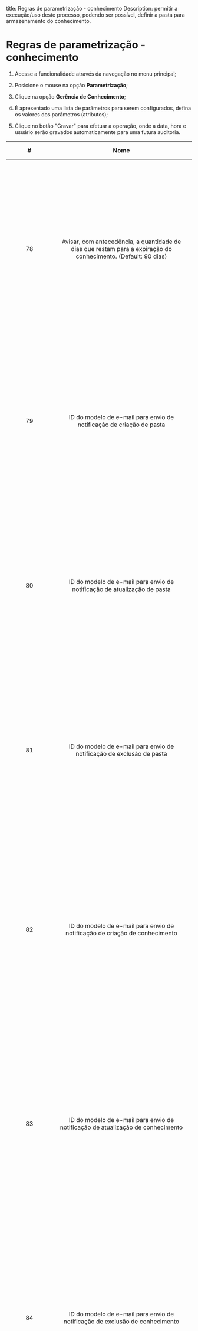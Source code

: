 title: Regras de parametrização - conhecimento
Description: permitir a execução/uso deste processo, podendo ser possível, definir a pasta para armazenamento do conhecimento.
# Regras de parametrização - conhecimento

1. Acesse a funcionalidade através da navegação no menu principal;

2. Posicione o mouse na opção **Parametrização**;

3. Clique na opção **Gerência de Conhecimento**;

4. É apresentado uma lista de parâmetros para serem configurados, defina os valores dos parâmetros (atributos);

5. Clique no botão "Gravar" para efetuar a operação, onde a data, hora e usuário serão gravados automaticamente para uma futura 
auditoria.

|  #  |                                                                           Nome                                                                           |                Valores possíveis                |                                                                                                                                                                                                                                                                                   Finalidade                                                                                                                                                                                                                                                                                   |                                               Orientações complementares                                               |
|:---:|:--------------------------------------------------------------------------------------------------------------------------------------------------------:|:-----------------------------------------------:|:------------------------------------------------------------------------------------------------------------------------------------------------------------------------------------------------------------------------------------------------------------------------------------------------------------------------------------------------------------------------------------------------------------------------------------------------------------------------------------------------------------------------------------------------------------------------------:|:----------------------------------------------------------------------------------------------------------------------:|
|  78 |                      Avisar, com antecedência, a quantidade de dias que restam para a expiração do conhecimento. (Default: 90 dias)                      |                 Default: 90 dias                |                                                                        Definir com quantos dias de antecedência da data de expiração do conhecimento, o autor e aprovador serão notificados. Na criação de um conhecimento na tela “Base de Conhecimento”, deve ser informada a data de expiração, ou seja, a data em que o conhecimento irá expirar. Será notificado ao autor e aprovador do conhecimento, com antecedência de N dias (definido neste parâmetro) da data de expiração do conhecimento.                                                                        |                                                      Não se aplica                                                     |
|  79 |                                           ID do modelo de e-mail para envio de notificação de criação de pasta                                           |                                                 |                                                                                 Informar o número de identificação (ID) do modelo de e-mail de notificação de criação de pasta. Ao criar uma pasta na tela de “Cadastro de Pasta”, será utilizado para o envio da notificação de criação da pasta o modelo de e-mail definido neste parâmetro. Essa notificação será enviada para o grupo e/ou usuário associado à pasta. Esse ID do modelo de e-mail é definido na tela de “Modelo de E-mail”.                                                                                |  Caso não informe o número de identificação (ID) do modelo de e-mail, há possiblidade de não enviar o e-mail correto.  |
|  80 |                                         ID do modelo de e-mail para envio de notificação de atualização de pasta                                         |                                                 |                                                                            Informar o número de identificação (ID) do modelo de e-mail de notificação de atualização de pasta. Ao alterar uma pasta na tela de “Cadastro de Pasta”, será utilizado para o envio da notificação de atualização da pasta o modelo de e-mail definido neste parâmetro. Essa notificação será enviada para o grupo e/ou usuário associado à pasta. Esse ID do modelo de e-mail é definido na tela de “Modelo de E-mail”.                                                                           |  Caso não informe o número de identificação (ID) do modelo de e-mail, há possiblidade de não enviar o e-mail correto.  |
|  81 |                                           ID do modelo de e-mail para envio de notificação de exclusão de pasta                                          |                                                 |                                                                               Informar o número de identificação (ID) do modelo de e-mail de notificação de exclusão de pasta. Ao excluir uma pasta na tela de “Cadastro de Pasta”, será utilizado para o envio da notificação de exclusão da pasta o modelo de e-mail definido neste parâmetro. Essa notificação será enviada para o grupo e/ou usuário associado à pasta. Esse ID do modelo de e-mail é definido na tela de “Modelo de E-mail”.                                                                              |  Caso não informe o número de identificação (ID) do Modelo de E-mail, há possiblidade de não enviar o e-mail correto.  |
|  82 |                                        ID do modelo de e-mail para envio de notificação de criação de conhecimento                                       |                      Ex: 11                     |                                                           Informar o número de identificação (ID) do Modelo de E-mail de notificação de criação de conhecimento. Ao cadastrar um conhecimento na tela de “Base de Conhecimento”, será utilizado para o envio da notificação de criação do conhecimento o modelo de e-mail definido neste parâmetro. Essa notificação será enviada para o grupo e/ou usuário associado à base de conhecimento. Esse ID do modelo de e-mail é cadastrado na tela de “Modelo de E-mail”.                                                          |  Caso não informe o número de identificação (ID) do modelo de e-mail, há possiblidade de não enviar o e-mail correto.  |
|  83 |                                      ID do modelo de e-mail para envio de notificação de atualização de conhecimento                                     |                      Ex: 12                     |                                                        Informar o número de identificação (ID) do modelo de e-mail de notificação de atualização de conhecimento. Ao atualizar um conhecimento na tela de “Base de Conhecimento”, será utilizado para o envio da notificação de atualização do conhecimento o modelo de e-mail definido neste parâmetro. Essa notificação será enviada para o grupo e/ou usuário associado à base de conhecimento. Esse ID do modelo de e-mail é definido na tela de “Modelo de E-mail”.                                                       | Caso não informe o número de identificação r (ID) do modelo de e-mail, há possiblidade de não enviar o e-mail correto. |
|  84 |                                       ID do modelo de e-mail para envio de notificação de exclusão de conhecimento                                       |                      Ex: 13                     |                                                            Informar o número de identificação (ID) do modelo de e-mail de notificação de exclusão de conhecimento. Ao excluir um conhecimento na tela de “Base de Conhecimento”, será utilizado para o envio da notificação de exclusão do conhecimento o modelo de e-mail definido neste parâmetro. Essa notificação será enviada para o grupo e/ou usuário associado à base de conhecimento. Esse ID do modelo de e-mail é definido na tela de “Modelo de E-mail”.                                                           |  Caso não informe o número de identificação (ID) do modelo de e-mail, há possiblidade de não enviar o e-mail correto.  |
| 182 | Pasta para ser salvo a Descrição e a solução da solicitação de serviço na Base de Conhecimento. (Ex: Windows - Descrição_Resposta_Para_BaseConhecimento) |    Ex: Windows: C:\Citsmart\BaseConhecimento    | Definir o diretório para armazenar a descrição da resposta da solicitação de serviço/incidente para ser gravada na base de conhecimento. Na tela de Solicitação de Serviço/Incidente é apresentada o campo “Gravar Solução/Resposta na Base de Conhecimento”. Ao atender uma solicitação de serviço/incidente e caso queira gravar a descrição da Solução Resposta na base conhecimento, basta selecionar o campo e informar o título, feito isso, ao gravar e avançar o fluxo, a descrição da solução resposta da solicitação será armazenada na pasta definida no parâmetro. |                                                      Não se aplica                                                     |
| 273 |                                       Pasta padrão para os conhecimentos criados a partir de ocorrências de eventos                                      |                                                 |                                                                                                                                                                                                                                          Definir a pasta para armazenamento do conhecimento criado a partir das ocorrências de eventos                                                                                                                                                                                                                                         |                                                      Não se aplica                                                     |
| 304 |                                         URL do servidor do SOLR (Ex: http://localhost:8983/solr/collection_name)                                         |  Ex: http://localhost:8983/solr/collection_name |                                                                                                                                                                                                                                      Configurar a URL da coleção do Apache Solr que será usada pelo CITSmart para indexar os conhecimentos                                                                                                                                                                                                                                     |                                                      Não se aplica                                                     |
| 305 |                                              URL do servidor do Apache Tika (Ex: http://localhost:9998/tika)                                             |          Ex: http://localhost:9998/tika         |                                                                                                                                                                                                                                        Configurar a URL do Apache Tika para fazer OCR dos anexos do conhecimento no momento da indexação                                                                                                                                                                                                                                       |                                                      Não se aplica                                                     |
| 308 |                                    Total de itens a serem importados por vez ao indexar documentos no Solr (Ex: 1000)                                    |                    Ex: 1.000                    |                                                                                                                                                                                                                                                   Configurar a quantidade de itens que serão indexados por vez no Apache Solr                                                                                                                                                                                                                                                  |                                                      Não se aplica                                                     |
| 313 |                                            Id da Pasta para cadastrar Conhecimentos criados pelo usuário final                                           |                                                 |                                                                                                                                                                                                                                                      Pasta default para cadastrar Conhecimentos criados pelo usuário final                                                                                                                                                                                                                                                     |                                                      Não se aplica                                                     |
| 314 |                                                 Id da origem dos Conhecimentos criados pelo usuário final                                                |                                                 |                                                                                                                                                                                                                                                   Origem default que será usado nos conhecimentos criados pelo usuário final                                                                                                                                                                                                                                                   |                                                      Não se aplica                                                     |
| 332 |                                                     Ativar sincronização com o servidor de indexação                                                     |                      S ou N                     |                                                                          Quando é realizado uma indexação de conhecimento no Solr, seja por exclusão, atualização ou criação de um novo conhecimento. Se o Solr estiver parado e este parâmetro estiver ativo, é iniciado uma sincronização automática com o Solr até que este seja ativo novamente. Assim que ele voltar a funcionar todos os conhecimentos que estão pendentes de indexação são indexados e a sincronização automática é finalizada.                                                                         |                                                      Não se aplica                                                     |
| 333 |                               Informe o intervalo em minutos para sincronizar os conhecimentos com o servidor de indexação                               |                                                 |                                                                                                                                                                                                   Se a sincronização automática estiver ativa (parâmetro 332). Este parâmetro determina de quanto em quanto tempo a sincronização automática de conhecimentos será executada.                                                                                                                                                                                                  |                                                      Não se aplica                                                     |
| 354 |                                  URL da logo (Portal do conhecimento) (Ex:./citsmart/imagens/logo/logo-header-icon.png)                                  | Ex: /citsmart/imagens/logo/logo-header-icon.png |                                                                                                                                                                                                                                        Parâmetro de uso restrito à CITSmart Corporation, indica a URL da logo do Portal do conhecimento.                                                                                                                                                                                                                                       |                                                      Não se aplica                                                     |
| 355 |                              URL do fundo do cabeçalho (Portal do conhecimento)(Ex.:/citsmart/imagens/background-header.png)                             |   Ex.:/Citsmart/imagens/background-header.png   |                                                                                                                                                                                                                                                        Parâmetro que personaliza a aparência do Portal do Conhecimento.                                                                                                                                                                                                                                                        |                                                      Não se aplica                                                     |
| 356 |                                           Cor de fundo do cabeçalho (Portal do Conhecimento)(Default::#e6e6e6)                                           |                   Ex: #e6e6e6                   |                                                                                                                                                                                                                                                        Parâmetro que personaliza a aparência do Portal do Conhecimento.                                                                                                                                                                                                                                                        |                                                      Não se aplica                                                     |
| 357 |                                          Cor de fonte do cabeçalho (Portal do conhecimento) (Default : #333333)                                          |                   Ex: #333333                   |                                                                                                                                                                                                                                                        Parâmetro que personaliza a aparência do Portal do Conhecimento.                                                                                                                                                                                                                                                        |                                                      Não se aplica                                                     |
| 358 |                                     Habilitar ranking de pesquisas da base de conhecimento (Ex: S ou N - Default 'N')                                    |                      S ou N                     |                                                                                                                                                                                                                          A não configuração desta informação, ou a atribuição de "N" impede a criação de relatórios gerenciais que tratam do assunto.                                                                                                                                                                                                                          |                                                      Não se aplica                                                     |
| 359 |                                                Armazenar registros de pesquisas por quantos dias? (Ex: 30)                                               |                      Ex: 30                     |                                                                                                                                                                           A não configuração deste limitador pode acumular quantidade excessiva de dados desnecessariamente ao longo do tempo causando lentidões no processamento da aplicação, principalmente em relatórios que tratarem do assunto.                                                                                                                                                                          |                                                      Não se aplica                                                     |
| 360 |                                          Cor da fonte dos favoritos (Portal do Conhecimento) (Default : #f1a21f)                                         |                   Ex.: #f1a21f                  |                                                                                                                                                                                                                       Personalizar a aparência do quadro "Favoritos" que fica na tela inicial tanto do Portal do Conhecimento quanto do Guia do Usuário.                                                                                                                                                                                                                       |                                                      Não se aplica                                                     |
| 361 |                                          Cor da fonte dos curtidos (Portal do Conhecimento) (Default : #6c8ebe)                                          |                   Ex.: #6c8ebe                  |                                                                                                                                                                                                                        Personalizar a aparência do quadro "Curtidos" que fica na tela inicial tanto do Portal do Conhecimento quanto do Guia do Usuário.                                                                                                                                                                                                                       |                                                      Não se aplica                                                     |
| 362 |                                          Cor da fonte dos indicados (Portal do Conhecimento) (Default : #67c15e)                                         |                   Ex.: #67c15e                  |                                                                                                                                                                                                                                       Personalizar a aparência do quadro "Indicados" que fica na tela inicial do Portal do Conhecimento.                                                                                                                                                                                                                                       |                                                      Não se aplica                                                     |
| 363 |                                                URL do Help (Ex: https://help..citsmartcloud.com/citsmart)                                                |   Ex: https://help..citsmartcloud.com/citsmart  |                                                                                                                                                                                                                                                           O parâmetro é usado para informar a URL do Guia do Usuário                                                                                                                                                                                                                                                           |                                                      Não se aplica                                                     |
| 364 |                                     URL da logo (Guia do usuário) (Ex.: /citsmart/imagens/logo/logo-header-icon.png)                                     |   Ex.: /citsmart/imagens/background-header.png  |                                                                                                                                                                                                                                           **Parâmetro de uso restrito à CITSmart Corporation**, indica a URL da logo do Guia do Usuário.                                                                                                                                                                                                                                           |                                                      Não se aplica                                                     |
| 365 |                                URL do fundo do cabeçalho (Guia do usuário) (Ex.: /citsmart/imagens/background-header.png)                                |   Ex.: /citsmart/imagens/background-header.png  |                                                                                                                                                                                                                                      **Parâmetro de uso restrito à CITSmart Corporation**, indica a URL da imagem de fundo do Guia do Usuário.                                                                                                                                                                                                                                     |                                                      Não se aplica                                                     |
| 366 |                                              Cor do fundo do cabeçalho (Guia do usuário) (Default : #e6e6e6)                                             |                   Ex.: #e6e6e6                  |                                                                                                                                                                                                                                          **Parâmetro de uso restrito à CITSmart Corporation**, personaliza a aparência do Guia do Usuário.                                                                                                                                                                                                                                         |                                                      Não se aplica                                                     |
| 367 |                                              Cor da fonte do cabeçalho (Guia do usuário) (Default : #333333)                                             |                   Ex.: #333333                  |                                                                                                                                                                                                                                          **Parâmetro de uso restrito à CITSmart Corporation**, personaliza a aparência do Guia do Usuário.                                                                                                                                                                                                                                         |                                                      Não se aplica                                                     |
| 368 |                                              URL para login do parceiro (Ex.: https://example.com/citsmart)                                              |        Ex.: https://example.com/citsmart        |                                                                                                                                                                                                            **Parâmetro de uso restrito à CITSmart Corporation**, personaliza o link para onde é direcionada a solução quando clicar em "Sou Agente" no Guia do Usuário.                                                                                                                                                                                                            |                                                      Não se aplica                                                     |
                                                                                                                                                                        Informa se é para apresentar o título do conhecimento na tela de Pesquisa de Base de Conhecimento                                                                                                                                                                                                                                                    |                                                      Não se aplica                                                     |

**Tabela 1 - Lista de parâmetros**

!!! tip "About"

    <b>Product/Version:</b> CITSmart | 7.00 &nbsp;&nbsp;
    <b>Updated:</b>07/23/2019 – Larissa Lourenço
